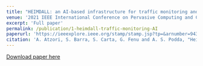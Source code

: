 ```yaml
---
title: "HEIMDALL: an AI-based infrastructure for traffic monitoring and anomalies detection"
venue: '2021 IEEE International Conference on Pervasive Computing and Communications Workshops and other Affiliated Events (PerCom Workshops), 2021'
excerpt: 'Full paper'
permalink: /publication/1-heimdall-traffic-monitoring-AI
paperurl: 'https://ieeexplore.ieee.org/stamp/stamp.jsp?tp=&arnumber=9431052'
citation: 'A. Atzori, S. Barra, S. Carta, G. Fenu and A. S. Podda, "Heimdall: an AI-based infrastructure for traffic monitoring and anomalies detection," 2021 IEEE International Conference on Pervasive Computing and Communications Workshops and other Affiliated Events (PerCom Workshops), 2021, pp. 154-159, doi: 10.1109/PerComWorkshops51409.2021.9431052.' 
---
```


[Download paper here](http://atzoriandrea.github.io/files/paper1.pdf)

 



